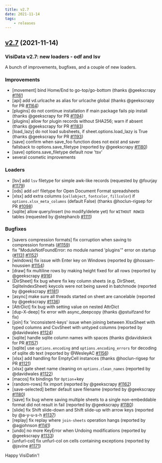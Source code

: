 ```yaml
---
title: v2.7
date: 2021-11-14
tags:
    - releases
---
```


## [v2.7](https://github.com/saulpw/visidata/releases/tag/v2.7) (2021-11-14)

### VisiData v2.7: new loaders - odf and lsv

A bunch of improvements, bugfixes, and a couple of new loaders.

### Improvements


- [movement] bind Home/End to go-top/go-bottom (thanks @geekscrapy [#1161](https://github.com/saulpw/visidata/issues/1161)
- [api] add vd.urlcache as alias for urlcache global (thanks @geekscrapy for PR [#1164](https://github.com/saulpw/visidata/issues/1164))
- [plugins] do not continue installation if main package fails pip install (thanks @geekscrapy for PR [#1194](https://github.com/saulpw/visidata/issues/1194))
- [plugins] allow for plugin records without SHA256; warn if absent (thanks @geekscrapy for PR [#1183](https://github.com/saulpw/visidata/issues/1183))
- [load_lazy] do not load subsheets, if sheet.options.load_lazy is True (thanks @geekscrapy for PR [#1193](https://github.com/saulpw/visidata/issues/1193))
- [save] confirm when save_foo function does not exist and saver fallsback to options.save_filetype (reported by @geekscrapy [#1180](https://github.com/saulpw/visidata/issues/1180))
- [save] options.save_filetype default now 'tsv'
- several cosmetic improvements

### Loaders

- [lsv] add `lsv` filetype for simple awk-like records (requested by @fourjay [#1179](https://github.com/saulpw/visidata/issues/1179))
- [ods] add `odf` filetype for Open Document Format spreadsheets
- [xlsx] add extra columns (`cellobject`, `fontcolor`, `fillcolor`) if `options.xlsx_meta_columns` (default False) (thanks @hoclun-rigsep for PR [#1098](https://github.com/saulpw/visidata/issues/1098))
- [sqlite] allow query/insert (no modify/delete yet) for `WITHOUT ROWID` tables (requested by @stephancb [#1111](https://github.com/saulpw/visidata/issues/1111))

### Bugfixes

- [savers compression formats] fix corruption when saving to compression formats ([#1159](https://github.com/saulpw/visidata/issues/1159))
- fix "ModuleNotFoundError: no module named 'plugins'" error on startup ([#1131](https://github.com/saulpw/visidata/issues/1131) [#1152](https://github.com/saulpw/visidata/issues/1152))
- [windows] fix issue with Enter key on Windows (reported by @hossam-houssien [#1154](https://github.com/saulpw/visidata/issues/1154))
- [draw] fix multiline rows by making height fixed for all rows (reported by @geekscrapy [#916](https://github.com/saulpw/visidata/issues/916))
- [DirSheet] fix bug where fix key column sheets (e.g. DirSheet, SqliteIndexSheet) keycols were not being saved in batchmode (reported by @geekscrapy [#1181](https://github.com/saulpw/visidata/issues/1181))
- [async] make sure all threads started on sheet are cancelable (reported by @geekscrapy [#1136](https://github.com/saulpw/visidata/issues/1136))
- [AttrDict] fix bug with setting value on nested AttrDict
- [dup-X-deep] fix error with async_deepcopy (thanks @pstuifzand for fix)
- [join] fix 'inconsistent-keys' issue when joining between XlsxSheet with typed columns and CsvSheet with untyped columns (reported by @davidwales [#1124](https://github.com/saulpw/visidata/issues/1124))
- [sqlite] handle sqlite column names with spaces (thanks @davidskeck for PR [#1157](https://github.com/saulpw/visidata/issues/1157))
- [sqlite] use `options.encoding` and `options.encoding_errors` for decoding of sqlite db text (reported by @WesleyAC [#1156](https://github.com/saulpw/visidata/issues/1156))
- [xlsx] add handling for EmptyCell instances (thanks @hoclun-rigsep for PR [#1121](https://github.com/saulpw/visidata/issues/1121))
- [xlsx] gate sheet name cleaning on `options.clean_names` (reported by @davidwales [#1122](https://github.com/saulpw/visidata/issues/1122))
- [macos] fix bindings for `Option`+key
- [random-rows] fix import (reported by @geekscrapy [#1162](https://github.com/saulpw/visidata/issues/1162))
- [save-selected] better default save filename (reported by @geekscrapy [#1180](https://github.com/saulpw/visidata/issues/1180))
- [save] fix bug where saving multiple sheets to a single non-embeddable format did not result in fail (reported by @geekscrapy [#1180](https://github.com/saulpw/visidata/issues/1180))
- [slide] fix Shift slide-down and Shift slide-up with arrow keys (reported by @a-y-u-s-h [#1137](https://github.com/saulpw/visidata/issues/1137))
- [replay] fix replay where `join-sheets` operation hangs (reported by @agjohnson [#1141](https://github.com/saulpw/visidata/issues/1141))
- [undo] no more KeyError when Undoing modifications (reported by @geekscrapy [#1133](https://github.com/saulpw/visidata/issues/1133))
- [unfurl-col] fix unfurl-col on cells containing exceptions (reported by @jsvine [#1171](https://github.com/saulpw/visidata/issues/1171))

Happy VisiDatin'!
